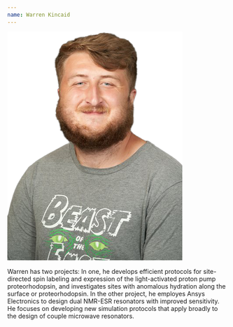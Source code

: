 ```yaml
---
name: Warren Kincaid
---
```


![Warren Kincaid](assets/warren_photo.png)

Warren has two projects:
In one, he develops efficient protocols for site-directed spin labeling and
expression of the light-activated proton pump proteorhodopsin,
and investigates sites with anomalous hydration along the surface
or proteorhodopsin.
In the other project, he employes Ansys Electronics
to design dual NMR-ESR resonators with improved sensitivity.
He focuses on developing new simulation protocols that apply
broadly to the design of couple microwave resonators.
